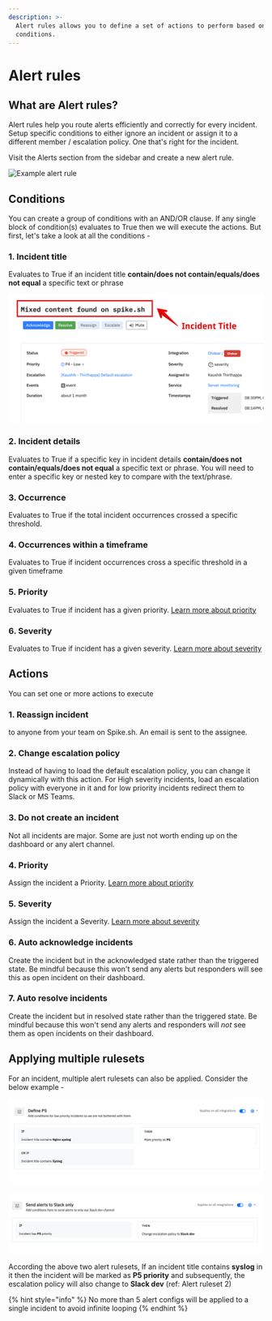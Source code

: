 ```yaml
---
description: >-
  Alert rules allows you to define a set of actions to perform based on simple
  conditions.
---
```


# Alert rules

## What are Alert rules?

Alert rules help you route alerts efficiently and correctly for every incident. Setup specific conditions to either ignore an incident or assign it to a different member / escalation policy. One that's right for the incident.

Visit the Alerts section from the sidebar and create a new alert rule.&#x20;


![Example alert rule](../.gitbook/assets/alert\_config.svg)

## **Conditions**

You can create a group of conditions with an AND/OR clause. If any single block of condition(s) evaluates to True then we will execute the actions. But first, let's take a look at all the conditions -

### 1. Incident title

Evaluates to True if an incident title **contain/does not contain/equals/does not equal** a specific text or phrase

![Incident title](../.gitbook/assets/alert-rules-conditions-1.png)



### 2. Incident details&#x20;

Evaluates to True if a specific key in incident details **contain/does not contain/equals/does not equal** a specific text or phrase. You will need to enter a specific key or nested key to compare with the text/phrase.

### 3. Occurrence

Evaluates to True if the total incident occurrences crossed a specific threshold.

### 4. Occurrences within a timeframe

Evaluates to True if incident occurrences cross a specific threshold in a given timeframe

### 5. Priority

Evaluates to True if incident has a given priority. [Learn more about priority](https://docs.spike.sh/incidents/priority-and-severity#priority)

### 6. Severity

Evaluates to True if incident has a given severity. [Learn more about severity](https://docs.spike.sh/incidents/priority-and-severity#severity)

## Actions

You can set one or more actions to execute

### 1. Reassign incident

to anyone from your team on Spike.sh. An email is sent to the assignee.

### 2. Change escalation policy

Instead of having to load the default escalation policy, you can change it dynamically with this action. For High severity incidents, load an escalation policy with everyone in it and for low priority incidents redirect them to Slack or MS Teams.

### 3. Do not create an incident

Not all incidents are major. Some are just not worth ending up on the dashboard or any alert channel.

### 4. Priority

Assign the incident a Priority. [Learn more about priority](https://docs.spike.sh/incidents/priority-and-severity#priority)

### 5. Severity

Assign the incident a Severity. [Learn more about severity](https://docs.spike.sh/incidents/priority-and-severity#severity)

### 6. Auto acknowledge incidents

Create the incident but in the acknowledged state rather than the triggered state. Be mindful because this won't send any alerts but responders will see this as open incident on their dashboard.&#x20;

### 7. Auto resolve incidents

Create the incident but in resolved state rather than the triggered state. Be mindful because this won't send any alerts and responders will _not_ see them as open incidents on their dashboard.

## Applying multiple rulesets

For an incident, multiple alert rulesets can also be applied. Consider the below example -

![Alert ruleset 1](<../.gitbook/assets/image (82).png>)

![Alert ruleset 2](<../.gitbook/assets/image (83).png>)

According the above two alert rulesets, If an incident title contains **syslog** in it then the incident will be marked as **P5 priority** and subsequently, the escalation policy will also change to **Slack dev** (ref: Alert ruleset 2)

{% hint style="info" %}
No more than 5 alert configs will be applied to a single incident to avoid infinite looping
{% endhint %}





